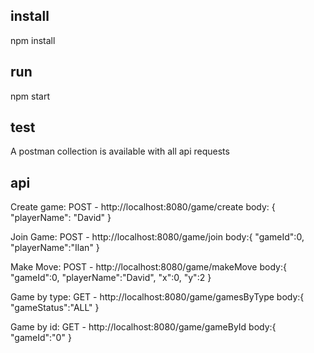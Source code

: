 ## install
npm install

## run
npm start

## test
A postman collection is available with all api requests

## api
Create game:
POST - http://localhost:8080/game/create
body: {
    "playerName": "David"
    }

Join Game:
POST - http://localhost:8080/game/join
body:{
    "gameId":0,
    "playerName":"Ilan"
    }

Make Move:
POST - http://localhost:8080/game/makeMove
body:{
    "gameId":0,
    "playerName":"David",
    "x":0,
    "y":2
    }

Game by type:
GET - http://localhost:8080/game/gamesByType
body:{
    "gameStatus":"ALL"
    }

Game by id:
GET - http://localhost:8080/game/gameById
body:{
    "gameId":"0"
    }
